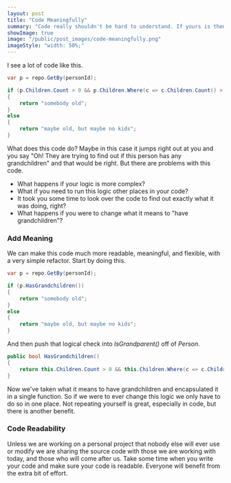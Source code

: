 ```yaml
---
layout: post
title: "Code Meaningfully"
summary: "Code really shouldn't be hard to understand. If yours is then I suggest you are doing something wrong!"
showImage: true
image: "/public/post_images/code-meaningfully.png"
imageStyle: "width: 50%;"
---
```


I see a lot of code like this.

``` csharp
var p = repo.GetBy(personId);

if (p.Children.Count > 0 && p.Children.Where(c => c.Children.Count() > 0).Count() > 0)
{
    return "somebody old";
}
else
{
    return "maybe old, but maybe no kids";
}
```

What does this code do? Maybe in this case it jumps right out at you and you say "Oh! They are trying to find out if this person has any grandchildren" and that would be right. But there are problems with this code.

- What happens if your logic is more complex?
- What if you need to run this logic other places in your code?
- It took you some time to look over the code to find out exactly what it was doing, right?
- What happens if you were to change what it means to "have grandchildren"?

### Add Meaning

We can make this code much more readable, meaningful, and flexible, with a very simple refactor. Start by doing this.

``` csharp
var p = repo.GetBy(personId);

if (p.HasGrandchildren())
{
    return "somebody old";
}
else
{
    return "maybe old, but maybe no kids";
}
```

And then push that logical check into *IsGrandparent()* off of *Person*.

``` csharp
public bool HasGrandchildren()
{
    return this.Children.Count > 0 && this.Children.Where(c => c.Children.Count() > 0).Count() > 0;
}
```

Now we've taken what it means to have grandchildren and encapsulated it in a single function. So if we were to ever change this logic we only have to do so in one place. Not repeating yourself is great, especially in code, but there is another benefit.

### Code Readability

Unless we are working on a personal project that nobody else will ever use or modify we are sharing the source code with those we are working with today, and those who will come after us. Take some time when you write your code and make sure your code is readable. Everyone will benefit from the extra bit of effort.
